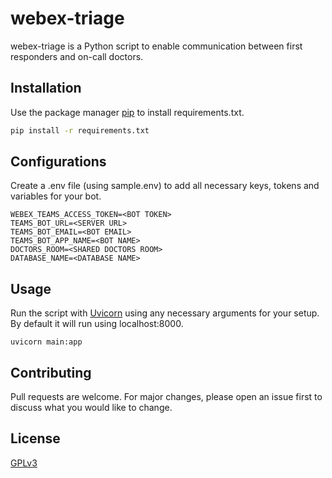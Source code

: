 # webex-triage

webex-triage is a Python script to enable communication between first responders and on-call doctors.

## Installation

Use the package manager [pip](https://pip.pypa.io/en/stable/) to install requirements.txt.

```bash
pip install -r requirements.txt
```

## Configurations

Create a .env file (using sample.env) to add all necessary keys, tokens and variables for your bot.

```
WEBEX_TEAMS_ACCESS_TOKEN=<BOT TOKEN>
TEAMS_BOT_URL=<SERVER URL>
TEAMS_BOT_EMAIL=<BOT EMAIL>
TEAMS_BOT_APP_NAME=<BOT NAME>
DOCTORS_ROOM=<SHARED DOCTORS ROOM>
DATABASE_NAME=<DATABASE NAME>
```

## Usage

Run the script with [Uvicorn](https://www.uvicorn.org/) using any necessary arguments for your setup. By default it will run using localhost:8000.

``` 
uvicorn main:app 
```

## Contributing
Pull requests are welcome. For major changes, please open an issue first to discuss what you would like to change.


## License
[GPLv3](https://choosealicense.com/licenses/gpl-3.0/)